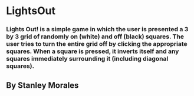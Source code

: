 
# LightsOut

### Lights Out! is a simple game in which the user is presented a 3 by 3 grid of randomly on (white) and off (black) squares.  The user tries to turn the entire grid off by clicking the appropriate squares.  When a square is pressed, it inverts itself and any squares immediately surrounding it (including diagonal squares). 

## By Stanley Morales
